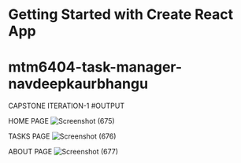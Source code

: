 # Getting Started with Create React App

# mtm6404-task-manager-navdeepkaurbhangu
CAPSTONE ITERATION-1
#OUTPUT

HOME PAGE
![Screenshot (675)](https://github.com/user-attachments/assets/3809b035-ae06-4ddb-97f8-4916973c2c96)

TASKS PAGE
![Screenshot (676)](https://github.com/user-attachments/assets/056b10b5-cba5-45e6-a00c-89f0355efd5a)

ABOUT PAGE
![Screenshot (677)](https://github.com/user-attachments/assets/7f057cca-5554-41f5-b95b-79af39da24be)
